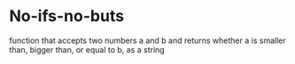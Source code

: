 # No-ifs-no-buts
function that accepts two numbers a and b and returns whether a is smaller than, bigger than, or equal to b, as a string

